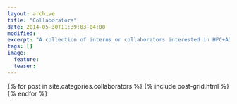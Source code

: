 ```yaml
---
layout: archive
title: "Collaborators"
date: 2014-05-30T11:39:03-04:00
modified:
excerpt: "A collection of interns or collaborators interested in HPC+AI."
tags: []
image:
  feature:
  teaser:
---
```


<div class="tiles">
{% for post in site.categories.collaborators %}
  {% include post-grid.html %}
{% endfor %}
</div><!-- /.tiles -->